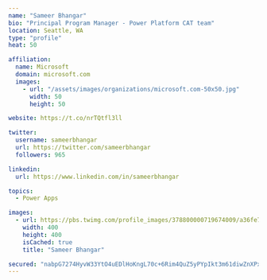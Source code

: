 ```yaml
---
name: "Sameer Bhangar"
bio: "Principal Program Manager - Power Platform CAT team"
location: Seattle, WA
type: "profile"
heat: 50

affiliation:
  name: Microsoft
  domain: microsoft.com
  images:
    - url: "/assets/images/organizations/microsoft.com-50x50.jpg"
      width: 50
      height: 50

website: https://t.co/nrTQtfl3ll

twitter:
  username: sameerbhangar
  url: https://twitter.com/sameerbhangar
  followers: 965

linkedin:
  url: https://www.linkedin.com/in/sameerbhangar

topics:
  - Power Apps

images:
  - url: https://pbs.twimg.com/profile_images/378800000719674009/a36fe7ddfab1778b76e5793772e43798_400x400.jpeg
    width: 400
    height: 400
    isCached: true
    title: "Sameer Bhangar"

secured: "nabpG7274HyvW33YtO4uEDlHoKngL70c+6Rim4QuZ5yPYpIkt3m61diwZnXPx0btFtc5LP144IgaLiX9vTDVnH5d5V9KuhiEcRdcWFNlYeV+OccDEonB09uaYLkp0GHMj7vmIbj+cvjaGkiWfuHz0CNkkjZ5rLxe/fovG7YfeHNyA2qRfEa6WRE1BBXJUxDkwzmxc/0BFGOeRUQm8Rak68vVCUqOtP8nPZa6yZs6KSZm4sCAXb2V7c78KRnnQMzhkhe8tiry3XPYIeKJ3YFsqaz5F82wBy3CqCcsOm++m43Fg0zXWVxubYCRW7M6MFexYQxy2qxNvHtk2KDj4GoJ4a2sImMx+Op0WLuJNtbxig9HYfhrlKYVW23K88B8SknfDkk8HiWmcEWwcW9AzEw0tQ==;VCDPbFruvBe+5uLvIAfeqw=="
---
```


